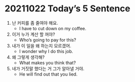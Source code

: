 # 20211022 Today’s 5 Sentence



1. 난 커피를 좀 줄여야 해요.
   - I have to cut down on my coffee.
2. 이거 누가 계산 할 꺼야?
   - Who’s going to pay for this?
3. 내가 이 일을 왜 하는지 모르겠어.
   - I wonder why I do this job.
4. 왜 그렇게 생각해?
   - What makes you think that?
5. 네가 거짓말 했다는 거 그가 알아낼 거야.
   - He will find out that you lied.
